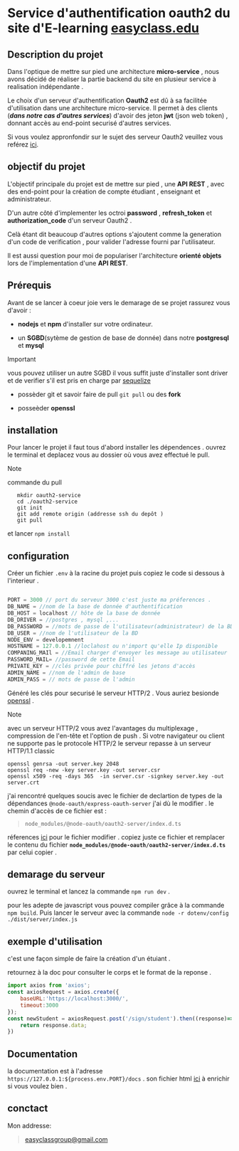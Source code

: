 # Service d'authentification oauth2 du site d'E-learning [easyclass.edu](https://easyclass.edu)

## Description  du projet
Dans l'optique de mettre sur pied une architecture **micro-service** , nous avons décidé
de réaliser la partie backend du site en plusieur service à realisation indépendante .

Le choix d'un serveur d'authentification **Oauth2** est dû à sa facilitée d'utilisation 
dans une architecture micro-service. Il permet à des clients (***dans notre cas d'autres services***) d'avoir des jeton **jwt** (json web token) , donnant accès au end-point securisé d'autres services.

Si vous voulez appronfondir sur le sujet des serveur Oauth2 veuillez vous reférez [ici](https://www.oauth.net).

## objectif du projet
L'objectif principale du projet est de mettre sur pied , une **API REST** , avec des end-point pour la création de compte étudiant , enseignant et administrateur.

D'un autre côté d'implementer les octroi **password** , **refresh_token** et **authorization_code** d'un serveur Oauth2 .

Celà étant dit beaucoup d'autres options s'ajoutent comme la generation d'un code de verification , pour valider l'adresse fourni par l'utilisateur.

Il est aussi question pour moi de populariser l'architecture **orienté objets** lors de
l'implementation d'une **API REST**.

## Prérequis
Avant de se lancer à coeur joie vers le demarage de se projet rassurez vous d'avoir :
- **nodejs** et **npm** d'installer sur votre ordinateur.
* un **SGBD**(sytème de gestion de base de donnée) dans notre **postgresql** et **mysql**
> [!IMPORTANT]
> vous pouvez utiliser un autre SGBD il vous suffit juste d'installer sont driver
> et de verifier s'il est pris en charge par [sequelize](https://sequelize.org)

+ possèder git et savoir faire de pull `git pull` ou des **fork**
* posseèder **openssl** 

## installation
Pour lancer le projet il faut tous d'abord installer les dépendences .
ouvrez le terminal et deplacez vous au dossier où vous avez effectué le pull.
>[!NOTE]
>commande du pull
>```
>    mkdir oauth2-service
>    cd ./oauth2-service
>    git init 
>    git add remote origin (addresse ssh du depôt )
>    git pull
>```
et  lancer `npm install`

## configuration

Créer un fichier `.env` à la racine du projet puis copiez le code si dessous à l'interieur .

```js

PORT = 3000 // port du serveur 3000 c'est juste ma préferences .
DB_NAME = //nom de la base de donnée d'authentification 
DB_HOST = localhost // hôte de la base de donnée 
DB_DRIVER = //postgres , mysql ,...
DB_PASSWORD = //mots de passe de l'utilisateur(administrateur) de la BD
DB_USER = //nom de l'utilisateur de la BD
NODE_ENV = developemnent 
HOSTNAME = 127.0.0.1 //loclahost ou n'import qu'elle Ip disponible 
COMPANING_MAIl = //Email charger d'envoyer les message au utilisateur 
PASSWORD_MAIL= //password de cette Email 
PRIVATE_KEY = //clés privée pour chiffré les jetons d'accès 
ADMIN_NAME = //nom de l'admin de base
ADMIN_PASS = // mots de passe de l'admin

```

Généré les clés pour securisé le serveur HTTP/2 . Vous auriez besionde [openssl]() .
>[!NOTE]
>avec un serveur HTTP/2 vous avez l'avantages du multiplexage , compression de l'en-tête
>et l'option de push . Si votre navigateur ou client ne supporte pas le protocole HTTP/2
>le serveur repasse à un serveur HTTP/1.1 classic

```
openssl genrsa -out server.key 2048
openssl req -new -key server.key -out server.csr
openssl x509 -req -days 365  -in server.csr -signkey server.key -out server.crt
```

j'ai rencontré quelques soucis avec le fichier de declartion de types de 
la dépendances `@node-oauth/express-oauth-server` j'ai dù le modifier .
le chemin d'accès de ce fichier est : 
> `node_modules/@node-oauth/oauth2-server/index.d.ts`

réferences [ici](/config.md) pour le fichier modifier .
copiez juste ce fichier et remplacer le contenu du fichier **`node_modules/@node-oauth/oauth2-server/index.d.ts`** par celui copier .

## demarage du serveur
ouvrez le terminal et lancez la commande `npm run dev` .

pour les adepte de javascript vous pouvez compiler grâce à la commande `npm build`.
Puis lancer le serveur avec la commande `node -r dotenv/config ./dist/server/index.js`

## exemple d'utilisation
c'est une façon simple de faire  la création d'un étuiant .

retournez à la doc pour consulter le corps et le format de la reponse .

```js
import axios from 'axios';
const axiosRequest = axios.create({
    baseURL:'https://localhost:3000/',
    timeout:3000
});
const newStudent = axiosRequest.post('/sign/student').then((response)=>{
    return response.data;
})
```
## Documentation
la documentation est à l'adresse ``https://127.0.0.1:${process.env.PORT}/docs`` .
son fichier html [ici](/docs/index.html) à enrichir si vous voulez bien . 

## conctact
Mon addresse: 
> easyclassgroup@gmail.com
